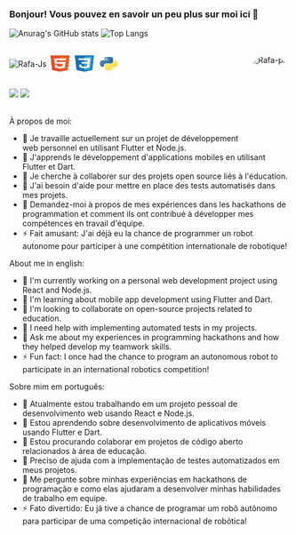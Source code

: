 ### Bonjour! Vous pouvez en savoir un peu plus sur moi ici 👋

![Anurag's GitHub stats](https://github-readme-stats.vercel.app/api?username=wellintonp&show_icons=true&theme=dracula)
![Top Langs](https://github-readme-stats.vercel.app/api/top-langs/?username=wellintonp&layout=compact)


<div style="display: inline_block"><br>
  <img align="center" alt="Rafa-Js" height="30" width="40" src="https://cdn.jsdelivr.net/gh/devicons/devicon/icons/flutter/flutter-original.svg">
  <img align="center" alt="Rafa-HTML" height="30" width="40" src="https://raw.githubusercontent.com/devicons/devicon/master/icons/html5/html5-original.svg">
  <img align="center" alt="Rafa-CSS" height="30" width="40" src="https://raw.githubusercontent.com/devicons/devicon/master/icons/css3/css3-original.svg">
  <img align="center" alt="Rafa-Python" height="30" width="40" src="https://raw.githubusercontent.com/devicons/devicon/master/icons/python/python-original.svg">
  <img align="right" alt="Rafa-pic" height="150" style="border-radius:50px;" src="https://cdn.openai.com/labs/images/An%20oil%20painting%20portrait%20of%20a%20capybara%20wearing%20medieval%20royal%20robes%20and%20an%20ornate%20crown%20on%20a%20dark%20background.webp?v=1">
</div>
  
  ##
 
<div> 
  <a href="#" target="_blank"><img src="https://img.shields.io/badge/YouTube-FF0000?style=for-the-badge&logo=youtube&logoColor=white" target="_blank"></a>
  <a href="#" target="_blank"><img src="https://img.shields.io/badge/-Instagram-%23E4405F?style=for-the-badge&logo=instagram&logoColor=white" target="_blank"></a>
  
</div>
</br>


À propos de moi:

- 🔭 Je travaille actuellement sur un projet de développement web personnel en utilisant Flutter et Node.js.
- 🌱 J'apprends le développement d'applications mobiles en utilisant Flutter et Dart.
- 👯 Je cherche à collaborer sur des projets open source liés à l'éducation.
- 🤔 J'ai besoin d'aide pour mettre en place des tests automatisés dans mes projets.
- 💬 Demandez-moi à propos de mes expériences dans les hackathons de programmation et comment ils ont contribué à développer mes compétences en travail d'équipe.
- ⚡ Fait amusant: J'ai déjà eu la chance de programmer un robot autonome pour participer à une compétition internationale de robotique!

About me in english:

- 🔭 I'm currently working on a personal web development project using React and Node.js.
- 🌱 I'm learning about mobile app development using Flutter and Dart.
- 👯 I'm looking to collaborate on open-source projects related to education.
- 🤔 I need help with implementing automated tests in my projects.
- 💬 Ask me about my experiences in programming hackathons and how they helped develop my teamwork skills.
- ⚡ Fun fact: I once had the chance to program an autonomous robot to participate in an international robotics competition!

Sobre mim em português:

- 🔭 Atualmente estou trabalhando em um projeto pessoal de desenvolvimento web usando React e Node.js.
- 🌱 Estou aprendendo sobre desenvolvimento de aplicativos móveis usando Flutter e Dart.
- 👯 Estou procurando colaborar em projetos de código aberto relacionados à área de educação.
- 🤔 Preciso de ajuda com a implementação de testes automatizados em meus projetos.
- 💬 Me pergunte sobre minhas experiências em hackathons de programação e como elas ajudaram a desenvolver minhas habilidades de trabalho em equipe.
- ⚡ Fato divertido: Eu já tive a chance de programar um robô autônomo para participar de uma competição internacional de robótica!


